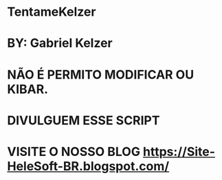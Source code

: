 # TentameKelzer
# BY: Gabriel Kelzer
# NÃO É PERMITO MODIFICAR OU KIBAR.
# DIVULGUEM ESSE SCRIPT
# VISITE O NOSSO BLOG https://Site-HeleSoft-BR.blogspot.com/

